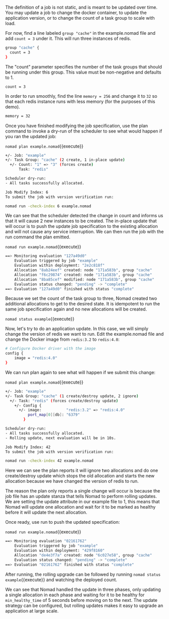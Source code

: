 The definition of a job is not static, and is meant to be updated over time. You may update a job to change the docker container, to update the application version, or to change the count of a task group to scale with load.

For now, find a line labeled `group "cache"` in the example.nomad file and add `count = 3` under it. This will run three instances of redis.

```bash
group "cache" {
  count = 3
}
```

The "count" parameter specifies the number of the task groups that should
be running under this group. This value must be non-negative and defaults
 to 1.

`count = 3`

In order to run smoothly, find the line `memory = 256` and change it to `32` so that each redis instance runs with less memory (for the purposes of this demo).

```bash
memory = 32
```

Once you have finished modifying the job specification, use the plan command to invoke a dry-run of the scheduler to see what would happen if you ran the updated job:

`nomad plan example.nomad`{{execute}}

```bash
+/- Job: "example"
+/- Task Group: "cache" (2 create, 1 in-place update)
  +/- Count: "1" => "3" (forces create)
      Task: "redis"

Scheduler dry-run:
- All tasks successfully allocated.

Job Modify Index: 6
To submit the job with version verification run:

nomad run -check-index 6 example.nomad
```


We can see that the scheduler detected the change in count and informs us that it will cause 2 new instances to be created. The in-place update that will occur is to push the update job specification to the existing allocation and will not cause any service interruption. We can then run the job with the run command the plan emitted.

`nomad run example.nomad`{{execute}}

```bash
==> Monitoring evaluation "127a49d0"
    Evaluation triggered by job "example"
    Evaluation within deployment: "2e2c818f"
    Allocation "8ab24eef" created: node "171a583b", group "cache"
    Allocation "f6c29874" created: node "171a583b", group "cache"
    Allocation "8ba85cef" modified: node "171a583b", group "cache"
    Evaluation status changed: "pending" -> "complete"
==> Evaluation "127a49d0" finished with status "complete"
```

Because we set the count of the task group to three, Nomad created two additional allocations to get to the desired state. It is idempotent to run the same job specification again and no new allocations will be created.

`nomad status example`{{execute}}

Now, let's try to do an application update. In this case, we will simply change the version of redis we want to run. Edit the example.nomad file and change the Docker image from `redis:3.2` to `redis:4.0`:

```bash
# Configure Docker driver with the image
config {
    image = "redis:4.0"
}
```

We can run plan again to see what will happen if we submit this change:

`nomad plan example.nomad`{{execute}}

```bash
+/- Job: "example"
+/- Task Group: "cache" (1 create/destroy update, 2 ignore)
  +/- Task: "redis" (forces create/destroy update)
    +/- Config {
      +/- image:           "redis:3.2" => "redis:4.0"
          port_map[0][db]: "6379"
        }

Scheduler dry-run:
- All tasks successfully allocated.
- Rolling update, next evaluation will be in 10s.

Job Modify Index: 42
To submit the job with version verification run:

nomad run -check-index 42 example.nomad
```

Here we can see the plan reports it will ignore two allocations and do one create/destroy update which stops the old allocation and starts the new allocation because we have changed the version of redis to run.

The reason the plan only reports a single change will occur is because the job file has an update stanza that tells Nomad to perform rolling updates. We are setting the update attribute in our example file to 1, this means that Nomad will update one allocation
and wait for it to be marked as healthy before it will update the next allocation.

Once ready, use run to push the updated specification:

`nomad run example.nomad`{{execute}}

```bash
==> Monitoring evaluation "02161762"
    Evaluation triggered by job "example"
    Evaluation within deployment: "429f8160"
    Allocation "de4e3f7a" created: node "6c027e58", group "cache"
    Evaluation status changed: "pending" -> "complete"
==> Evaluation "02161762" finished with status "complete"
```

After running, the rolling upgrade can be followed by running `nomad status example`{{execute}} and watching the deployed count.

We can see that Nomad handled the update in three phases, only updating a single allocation in each phase and waiting for it to be healthy for `min_healthy_time` of 5 seconds before moving on to the next. The update strategy can be configured, but rolling updates makes it easy to upgrade an application at large scale.
